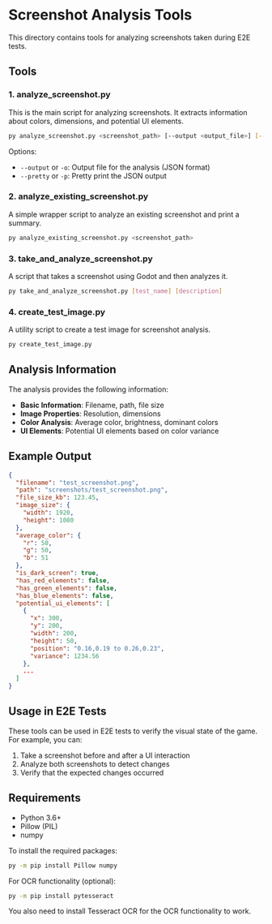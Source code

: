 # Screenshot Analysis Tools

This directory contains tools for analyzing screenshots taken during E2E tests.

## Tools

### 1. analyze_screenshot.py

This is the main script for analyzing screenshots. It extracts information about colors, dimensions, and potential UI elements.

```bash
py analyze_screenshot.py <screenshot_path> [--output <output_file>] [--pretty]
```

Options:
- `--output` or `-o`: Output file for the analysis (JSON format)
- `--pretty` or `-p`: Pretty print the JSON output

### 2. analyze_existing_screenshot.py

A simple wrapper script to analyze an existing screenshot and print a summary.

```bash
py analyze_existing_screenshot.py <screenshot_path>
```

### 3. take_and_analyze_screenshot.py

A script that takes a screenshot using Godot and then analyzes it.

```bash
py take_and_analyze_screenshot.py [test_name] [description]
```

### 4. create_test_image.py

A utility script to create a test image for screenshot analysis.

```bash
py create_test_image.py
```

## Analysis Information

The analysis provides the following information:

- **Basic Information**: Filename, path, file size
- **Image Properties**: Resolution, dimensions
- **Color Analysis**: Average color, brightness, dominant colors
- **UI Elements**: Potential UI elements based on color variance

## Example Output

```json
{
  "filename": "test_screenshot.png",
  "path": "screenshots/test_screenshot.png",
  "file_size_kb": 123.45,
  "image_size": {
    "width": 1920,
    "height": 1080
  },
  "average_color": {
    "r": 50,
    "g": 50,
    "b": 51
  },
  "is_dark_screen": true,
  "has_red_elements": false,
  "has_green_elements": false,
  "has_blue_elements": false,
  "potential_ui_elements": [
    {
      "x": 300,
      "y": 200,
      "width": 200,
      "height": 50,
      "position": "0.16,0.19 to 0.26,0.23",
      "variance": 1234.56
    },
    ...
  ]
}
```

## Usage in E2E Tests

These tools can be used in E2E tests to verify the visual state of the game. For example, you can:

1. Take a screenshot before and after a UI interaction
2. Analyze both screenshots to detect changes
3. Verify that the expected changes occurred

## Requirements

- Python 3.6+
- Pillow (PIL)
- numpy

To install the required packages:

```bash
py -m pip install Pillow numpy
```

For OCR functionality (optional):
```bash
py -m pip install pytesseract
```

You also need to install Tesseract OCR for the OCR functionality to work.
